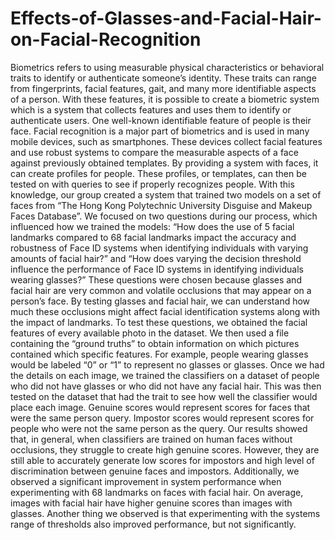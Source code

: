 # Effects-of-Glasses-and-Facial-Hair-on-Facial-Recognition
Biometrics refers to using measurable physical characteristics or behavioral traits to identify or authenticate someone’s identity. These traits can range from fingerprints, facial features, gait, and many more identifiable aspects of a person. With these features, it is possible to create a biometric system which is a system that collects features and uses them to identify or authenticate users. One well-known identifiable feature of people is their face. Facial recognition is a major part of biometrics and is used in many mobile devices, such as smartphones. These devices collect facial features and use robust systems to compare the measurable aspects of a face against previously obtained templates. By providing a system with faces, it can create profiles for people. These profiles, or templates, can then be tested on with queries to see if properly recognizes people. With this knowledge, our group created a system that trained two models on a set of faces from “The Hong Kong Polytechnic University Disguise and Makeup Faces Database”. We focused on two questions during our process, which influenced how we trained the models: “How does the use of 5 facial landmarks compared to 68 facial landmarks impact the accuracy and robustness of Face ID systems when identifying individuals with varying amounts of facial hair?” and “How does varying the decision threshold influence the performance of Face ID systems in identifying individuals wearing glasses?” These questions were chosen because glasses and facial hair are very common and volatile occlusions that may appear on a person’s face. By testing glasses and facial hair, we can understand how much these occlusions might affect facial identification systems along with the impact of landmarks. To test these questions, we obtained the facial features of every available photo in the dataset. We then used a file containing the “ground truths” to obtain information on which pictures contained which specific features. For example, people wearing glasses would be labeled “0” or “1” to represent no glasses or glasses. Once we had the details on each image, we trained the classifiers on a dataset of people who did not have glasses or who did not have any facial hair. This was then tested on the dataset that had the trait to see how well the classifier would place each image. Genuine scores would represent scores for faces that were the same person query. Impostor scores would represent scores for people who were not the same person as the query. Our results showed that, in general, when classifiers are trained on human faces without occlusions, they struggle to create high genuine scores. However, they are still able to accurately generate low scores for impostors and high level of discrimination between genuine faces and impostors. Additionally, we observed a significant improvement in system performance when experimenting with 68 landmarks on faces with facial hair. On average, images with facial hair have higher genuine scores than images with glasses. Another thing we observed is that experimenting with the systems range of thresholds also improved performance, but not significantly.  
